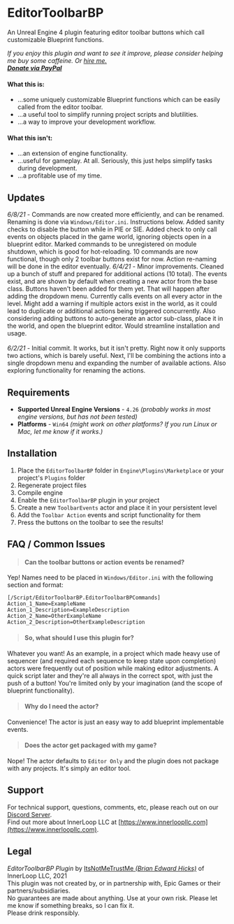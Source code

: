 # EditorToolbarBP

An Unreal Engine 4 plugin featuring editor toolbar buttons which call customizable Blueprint functions.

*If you enjoy this plugin and want to see it improve, please consider helping me buy some caffeine. *Or [hire me.](mailto:brian@superhockeyball.com)*<br>
[**Donate via PayPal**](https://paypal.me/bhicks85)*

#### What this is:
+ ...some uniquely customizable Blueprint functions which can be easily called from the editor toolbar.
+ ...a useful tool to simplify running project scripts and blutilities.
+ ...a way to improve your development workflow.

#### What this isn't:
+ ...an extension of engine functionality.
+ ...useful for gameplay. At all. Seriously, this just helps simplify tasks during development.
+ ...a profitable use of my time.

## Updates
*6/8/21* - Commands are now created more efficiently, and can be renamed. Renaming is done via `Windows/Editor.ini`. Instructions below. Added sanity checks to disable the button while in PIE or SIE. Added check to only call events on objects placed in the game world, ignoring objects open in a blueprint editor. Marked commands to be unregistered on module shutdown, which is good for hot-reloading. 10 commands are now functional, though only 2 toolbar buttons exist for now. Action re-naming will be done in the editor eventually.
*6/4/21* - Minor improvements. Cleaned up a bunch of stuff and prepared for additional actions (10 total). The events exist, and are shown by default when creating a new actor from the base class. Buttons haven't been added for them yet. That will happen after adding the dropdown menu. Currently calls events on all every actor in the level. Might add a warning if multiple actors exist in the world, as it could lead to duplicate or additional actions being triggered concurrently. Also considering adding buttons to auto-generate an actor sub-class, place it in the world, and open the blueprint editor. Would streamline installation and usage.<br><br>
*6/2/21* - Initial commit. It works, but it isn't pretty. Right now it only supports two actions, which is barely useful. Next, I'll be combining the actions into a single dropdown menu and expanding the number of available actions. Also exploring functionality for renaming the actions.

## Requirements
* **Supported Unreal Engine Versions** - `4.26` *(probably works in most engine versions, but has not been tested)*
* **Platforms** - `Win64` *(might work on other platforms? If you run Linux or Mac, let me know if it works.)*

## Installation
1) Place the `EditorToolbarBP` folder in `Engine\Plugins\Marketplace` or your project's `Plugins` folder
2) Regenerate project files
3) Compile engine
4) Enable the `EditorToolbarBP` plugin in your project
5) Create a new `ToolbarEvents` actor and place it in your persistent level
6) Add the `Toolbar Action` events and script functionality for them<br>
7) Press the buttons on the toolbar to see the results!

## FAQ / Common Issues
> #### Can the toolbar buttons or action events be renamed?<br>
Yep! Names need to be placed in `Windows/Editor.ini` with the following section and format:
```
[/Script/EditorToolbarBP.EditorToolbarBPCommands]
Action_1_Name=ExampleName
Action_1_Description=ExampleDescription
Action_2_Name=OtherExampleName
Action_2_Description=OtherExampleDescription
```
> #### So, what should I use this plugin for?<br>
Whatever you want! As an example, in a project which made heavy use of sequencer (and required each sequence to keep state upon completion) actors were frequently out of position while making editor adjustments. A quick script later and they're all always in the correct spot, with just the push of a button! You're limited only by your imagination (and the scope of blueprint functionality).
> #### Why do I need the actor?<br>
Convenience! The actor is just an easy way to add blueprint implementable events.
> #### Does the actor get packaged with my game?<br>
Nope! The actor defaults to `Editor Only` and the plugin does not package with any projects. It's simply an editor tool.

## Support
For technical support, questions, comments, etc, please reach out on our [Discord Server](https://discord.gg/k6KxJvq).<br>
Find out more about InnerLoop LLC at [https://www.innerloopllc.com](https://www.innerloopllc.com).

## Legal
*EditorToolbarBP Plugin* by [ItsNotMeTrustMe *(Brian Edward Hicks)*](mailto:brian@superhockeyball.com) of InnerLoop LLC, 2021<br>
This plugin was not created by, or in partnership with, Epic Games or their partners/subsidiaries.<br>
No guarantees are made about anything. Use at your own risk. Please let me know if something breaks, so I can fix it.<br>
Please drink responsibly.
